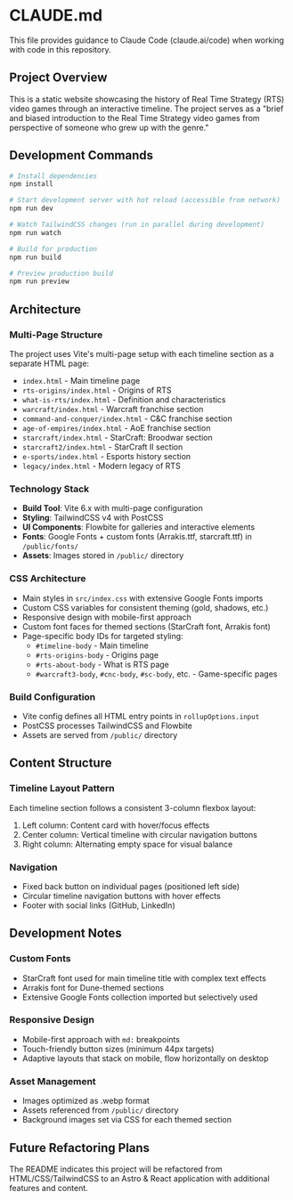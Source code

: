# CLAUDE.md

This file provides guidance to Claude Code (claude.ai/code) when working with code in this repository.

## Project Overview

This is a static website showcasing the history of Real Time Strategy (RTS) video games through an interactive timeline. The project serves as a "brief and biased introduction to the Real Time Strategy video games from perspective of someone who grew up with the genre."

## Development Commands

```bash
# Install dependencies
npm install

# Start development server with hot reload (accessible from network)
npm run dev

# Watch TailwindCSS changes (run in parallel during development)
npm run watch

# Build for production
npm run build

# Preview production build
npm run preview
```

## Architecture

### Multi-Page Structure
The project uses Vite's multi-page setup with each timeline section as a separate HTML page:
- `index.html` - Main timeline page
- `rts-origins/index.html` - Origins of RTS
- `what-is-rts/index.html` - Definition and characteristics
- `warcraft/index.html` - Warcraft franchise section
- `command-and-conquer/index.html` - C&C franchise section
- `age-of-empires/index.html` - AoE franchise section
- `starcraft/index.html` - StarCraft: Broodwar section
- `starcraft2/index.html` - StarCraft II section
- `e-sports/index.html` - Esports history section
- `legacy/index.html` - Modern legacy of RTS

### Technology Stack
- **Build Tool**: Vite 6.x with multi-page configuration
- **Styling**: TailwindCSS v4 with PostCSS
- **UI Components**: Flowbite for galleries and interactive elements
- **Fonts**: Google Fonts + custom fonts (Arrakis.ttf, starcraft.ttf) in `/public/fonts/`
- **Assets**: Images stored in `/public/` directory

### CSS Architecture
- Main styles in `src/index.css` with extensive Google Fonts imports
- Custom CSS variables for consistent theming (gold, shadows, etc.)
- Responsive design with mobile-first approach
- Custom font faces for themed sections (StarCraft font, Arrakis font)
- Page-specific body IDs for targeted styling:
  - `#timeline-body` - Main timeline
  - `#rts-origins-body` - Origins page
  - `#rts-about-body` - What is RTS page
  - `#warcraft3-body`, `#cnc-body`, `#sc-body`, etc. - Game-specific pages

### Build Configuration
- Vite config defines all HTML entry points in `rollupOptions.input`
- PostCSS processes TailwindCSS and Flowbite
- Assets are served from `/public/` directory

## Content Structure

### Timeline Layout Pattern
Each timeline section follows a consistent 3-column flexbox layout:
1. Left column: Content card with hover/focus effects
2. Center column: Vertical timeline with circular navigation buttons
3. Right column: Alternating empty space for visual balance

### Navigation
- Fixed back button on individual pages (positioned left side)
- Circular timeline navigation buttons with hover effects
- Footer with social links (GitHub, LinkedIn)

## Development Notes

### Custom Fonts
- StarCraft font used for main timeline title with complex text effects
- Arrakis font for Dune-themed sections
- Extensive Google Fonts collection imported but selectively used

### Responsive Design
- Mobile-first approach with `md:` breakpoints
- Touch-friendly button sizes (minimum 44px targets)
- Adaptive layouts that stack on mobile, flow horizontally on desktop

### Asset Management
- Images optimized as .webp format
- Assets referenced from `/public/` directory
- Background images set via CSS for each themed section

## Future Refactoring Plans
The README indicates this project will be refactored from HTML/CSS/TailwindCSS to an Astro & React application with additional features and content.
